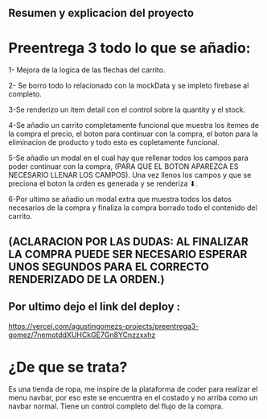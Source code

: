 ## Resumen y explicacion del proyecto

# Preentrega 3 todo lo que se añadio:
1- Mejora de la logica de las flechas del carrito.

2- Se borro todo lo relacionado con la mockData y se impleto firebase al completo.

3-Se renderizo un item detail con el control sobre la quantity y el stock.

4-Se añadio un carrito completamente funcional que muestra los itemes de la compra el precio, el boton para continuar con la compra, el boton para la eliminacion de producto y todo esto es copletamente funcional.

5-Se añadio un modal en el cual hay que rellenar todos los campos para poder continuar con la compra, (PARA QUE EL BOTON APAREZCA ES NECESARIO LLENAR LOS CAMPOS). Una vez llenos los campos y que se preciona el boton la orden es generada y se renderiza ⬇.

6-Por ultimo se añadio un modal extra que muestra todos los datos necesarios de la compra y 
finaliza la compra borrado todo el contenido del carrito.

## (ACLARACION POR LAS DUDAS: AL FINALIZAR LA COMPRA PUEDE SER NECESARIO ESPERAR UNOS SEGUNDOS PARA EL CORRECTO RENDERIZADO DE LA ORDEN.)

## Por ultimo dejo el link del deploy :
https://vercel.com/agustingomezs-projects/preentrega3-gomez/7nemotddXUHCkGE7Gn8YCnzzxxhz

# ¿De que se trata?
 Es una tienda de ropa, me inspire de la plataforma de coder para realizar el menu navbar, por eso este se encuentra en el costado y no arriba como un navbar normal. Tiene un control completo del flujo de la compra.

